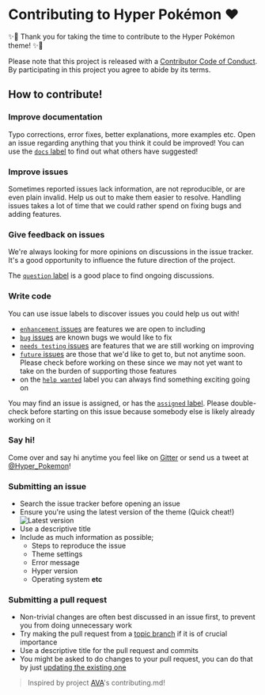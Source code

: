 # Contributing to Hyper Pokémon ❤

✨🎉 Thank you for taking the time to contribute to the Hyper Pokémon theme! ✨🎉

Please note that this project is released with a [Contributor Code of Conduct](code-of-conduct.md). By participating in this project you agree to abide by its terms.

## How to contribute!

### Improve documentation

Typo corrections, error fixes, better explanations, more examples etc. Open an issue regarding anything that you think it could be improved! You can use the [`docs` label](https://github.com/champloohq/hyper-pokemon/labels/docs) to find out what others have suggested!

### Improve issues

Sometimes reported issues lack information, are not reproducible, or are even plain invalid. Help us out to make them easier to resolve. Handling issues takes a lot of time that we could rather spend on fixing bugs and adding features.

### Give feedback on issues

We're always looking for more opinions on discussions in the issue tracker. It's a good opportunity to influence the future direction of the project.

The [`question` label](https://github.com/champloohq/hyper-pokemon/labels/question) is a good place to find ongoing discussions.

### Write code

You can use issue labels to discover issues you could help us out with!

- [`enhancement` issues](https://github.com/champloohq/hyper-pokemon/labels/enhancement) are features we are open to including
- [`bug` issues](https://github.com/champloohq/hyper-pokemon/labels/bug) are known bugs we would like to fix
- [`needs testing` issues](https://github.com/champloohq/hyper-pokemon/labels/needs%20testing) are features that we are still working on improving
- [`future` issues](https://github.com/champloohq/hyper-pokemon/labels/future) are those that we'd like to get to, but not anytime soon. Please check before working on these since we may not yet want to take on the burden of supporting those features
- on the [`help wanted`](https://github.com/champloohq/hyper-pokemon/labels/future) label you can always find something exciting going on

You may find an issue is assigned, or has the [`assigned` label](https://github.com/champloohq/hyper-pokemon/labels/assigned). Please double-check before starting on this issue because somebody else is likely already working on it

### Say hi!

Come over and say hi anytime you feel like on [Gitter](https://gitter.im/hyper-pokemon/Lobby) or send us a tweet at [@Hyper_Pokemon](https://twitter.com/champloohq)!

### Submitting an issue

- Search the issue tracker before opening an issue
- Ensure you're using the latest version of the theme (Quick cheat!) ![Latest version](https://badge.fury.io/gh/champloohq%2Fhyper-pokemon.svg)
- Use a descriptive title
- Include as much information as possible;
  - Steps to reproduce the issue
  - Theme settings
  - Error message
  - Hyper version
  - Operating system **etc**

### Submitting a pull request

- Non-trivial changes are often best discussed in an issue first, to prevent you from doing unnecessary work
- Try making the pull request from a [topic branch](https://github.com/dchelimsky/rspec/wiki/Topic-Branches) if it is of crucial importance
- Use a descriptive title for the pull request and commits
- You might be asked to do changes to your pull request, you can do that by just [updating the existing one](https://github.com/RichardLitt/docs/blob/master/amending-a-commit-guide.md)

> Inspired by project [AVA](https://github.com/avajs/ava/blob/master/contributing.md)'s contributing.md!
